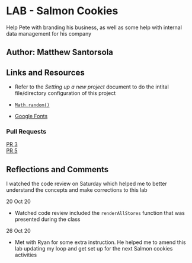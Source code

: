 
# LAB - Salmon Cookies

 Help Pete with branding his business, as well as some help with internal data management for his company

## Author: Matthew Santorsola

## Links and Resources

- Refer to the *Setting up a new project* document to do the intital file/directory configuration of this project

- [`Math.random()`](https://developer.mozilla.org/en-US/docs/Web/JavaScript/Reference/Global_Objects/Math/random)

- [Google Fonts](https://developers.google.com/fonts/docs/getting_started)

### Pull Requests

[PR 3](https://github.com/santorsm/cookie-stand/pull/3)  
[PR 5](https://github.com/santorsm/cookie-stand/pull/5)

## Reflections and Comments

I watched the code review on Saturday which helped me to better understand the concepts and make corrections to this lab

20 Oct 20

- Watched code review included the `renderAllStores` function that was presented during the class

26 Oct 20

- Met with Ryan for some extra instruction. He helped me to amend this lab updating my loop and get set up for the next Salmon cookies activities

